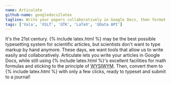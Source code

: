 ```yaml
---
name: Articulate
github-name: googledocs2latex
tagline: Write your papers collaboratively in Google Docs, then format them in LaTeX
tags: ['Vala', 'XSLT', 'GTK', 'LaTeX', 'GData API']
---
```

It's the 21st century.
{% include latex.html %} may be the best possible typesetting system for scientific articles, but scientists don't want to type markup by hand anymore.
These days, we want tools that allow us to write easily and collaboratively.
Articulate lets you write your articles in Google Docs, while still using {% include latex.html %}'s excellent facilities for math formulas and sticking to the principle of <abbr title="What You See Is What You Mean">WYSIWYM</abbr>.
Then, convert them to {% include latex.html %} with only a few clicks, ready to typeset and submit to a journal!

